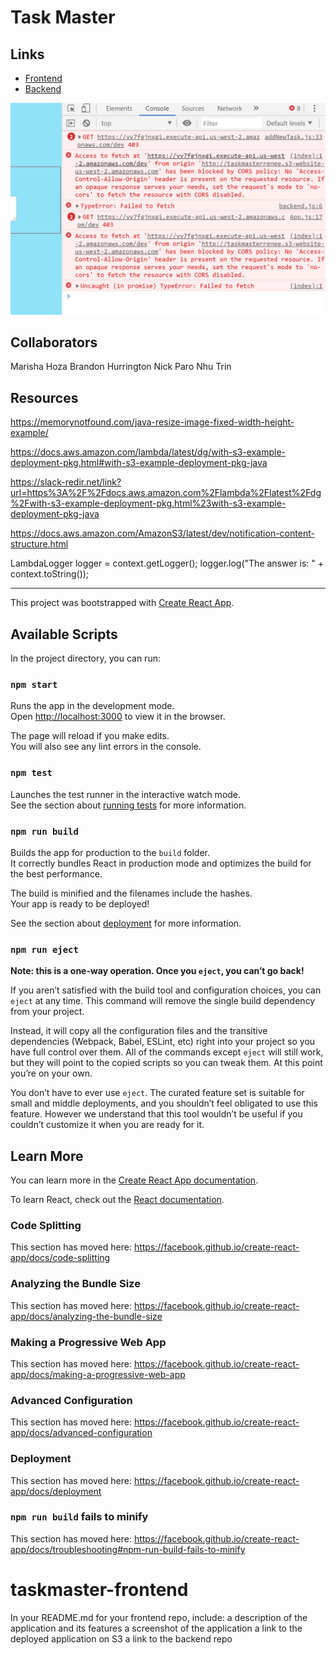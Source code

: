 # Task Master

## Links

- [Frontend](http://taskmasterrenee.s3-website-us-west-2.amazonaws.com/)
- [Backend](https://rulf20aywd.execute-api.us-west-2.amazonaws.com/dev/tasks)

![Cors fail](src/resources/myErrors.JPG)

## Collaborators


Marisha Hoza
Brandon Hurrington
Nick Paro
Nhu Trin

## Resources

https://memorynotfound.com/java-resize-image-fixed-width-height-example/

https://docs.aws.amazon.com/lambda/latest/dg/with-s3-example-deployment-pkg.html#with-s3-example-deployment-pkg-java

https://slack-redir.net/link?url=https%3A%2F%2Fdocs.aws.amazon.com%2Flambda%2Flatest%2Fdg%2Fwith-s3-example-deployment-pkg.html%23with-s3-example-deployment-pkg-java

https://docs.aws.amazon.com/AmazonS3/latest/dev/notification-content-structure.html

LambdaLogger logger = context.getLogger();
logger.log("The answer is: " + context.toString());

---

This project was bootstrapped with [Create React App](https://github.com/facebook/create-react-app).

## Available Scripts

In the project directory, you can run:

### `npm start`

Runs the app in the development mode.<br>
Open [http://localhost:3000](http://localhost:3000) to view it in the browser.

The page will reload if you make edits.<br>
You will also see any lint errors in the console.

### `npm test`

Launches the test runner in the interactive watch mode.<br>
See the section about [running tests](https://facebook.github.io/create-react-app/docs/running-tests) for more information.

### `npm run build`

Builds the app for production to the `build` folder.<br>
It correctly bundles React in production mode and optimizes the build for the best performance.

The build is minified and the filenames include the hashes.<br>
Your app is ready to be deployed!

See the section about [deployment](https://facebook.github.io/create-react-app/docs/deployment) for more information.

### `npm run eject`

**Note: this is a one-way operation. Once you `eject`, you can’t go back!**

If you aren’t satisfied with the build tool and configuration choices, you can `eject` at any time. This command will remove the single build dependency from your project.

Instead, it will copy all the configuration files and the transitive dependencies (Webpack, Babel, ESLint, etc) right into your project so you have full control over them. All of the commands except `eject` will still work, but they will point to the copied scripts so you can tweak them. At this point you’re on your own.

You don’t have to ever use `eject`. The curated feature set is suitable for small and middle deployments, and you shouldn’t feel obligated to use this feature. However we understand that this tool wouldn’t be useful if you couldn’t customize it when you are ready for it.

## Learn More

You can learn more in the [Create React App documentation](https://facebook.github.io/create-react-app/docs/getting-started).

To learn React, check out the [React documentation](https://reactjs.org/).

### Code Splitting

This section has moved here: https://facebook.github.io/create-react-app/docs/code-splitting

### Analyzing the Bundle Size

This section has moved here: https://facebook.github.io/create-react-app/docs/analyzing-the-bundle-size

### Making a Progressive Web App

This section has moved here: https://facebook.github.io/create-react-app/docs/making-a-progressive-web-app

### Advanced Configuration

This section has moved here: https://facebook.github.io/create-react-app/docs/advanced-configuration

### Deployment

This section has moved here: https://facebook.github.io/create-react-app/docs/deployment

### `npm run build` fails to minify

This section has moved here: https://facebook.github.io/create-react-app/docs/troubleshooting#npm-run-build-fails-to-minify

# taskmaster-frontend

In your README.md for your frontend repo, include:
a description of the application and its features
a screenshot of the application
a link to the deployed application on S3
a link to the backend repo
